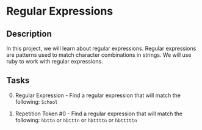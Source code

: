 # Regular Expressions

## Description

In this project, we will learn about regular expressions. Regular expressions are patterns used to match character combinations in strings. We will use ruby to work with regular expressions.

## Tasks

0. Regular Expression - Find a regular expression that will match the following: `School`

1. Repetition Token #0 - Find a regular expression that will match the following: `hbttn` or `hbtttn` or `hbttttn` or `hbtttttn`
